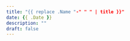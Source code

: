 ```yaml
---
title: "{{ replace .Name "-" " " | title }}"
date: {{ .Date }}
description: ""
draft: false
---
```



